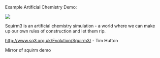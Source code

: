Example Artificial Chemistry Demo:

<img src="https://github.com/berlinbrown/Squirm3ArtificialChemistry/raw/master/media/screenshot_art.png" />

Squirm3 is an artificial chemistry simulation - a world where we can make up our own rules of construction and let them rip.

http://www.sq3.org.uk/Evolution/Squirm3/ - Tim Hutton

Mirror of squirm demo
